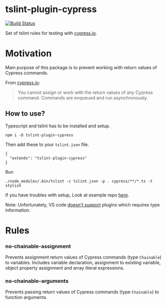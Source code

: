 # tslint-plugin-cypress

[![Build Status](https://travis-ci.org/krzysztof-grzybek/tslint-plugin-cypress.svg?branch=master)](https://travis-ci.org/krzysztof-grzybek/tslint-plugin-cypress)

Set of tslint rules for testing with [cypress.io](https://www.cypress.io/).

# Motivation

Main purpose of this package is to prevent working with return values of Cypress commands.

From [cypress.io](https://docs.cypress.io/guides/core-concepts/variables-and-aliases.html#Return-Values):

> You cannot assign or work with the return values of any Cypress command. Commands are enqueued and run asynchronously.

## How to use?

Typescript and tslint has to be installed and setup.

```
npm i -D tslint-plugin-cypress
```

Then add these to your `tslint.json` file.
```
{
  "extends": "tslint-plugin-cypress"
}
```

Run

```
./node_modules/.bin/tslint -c tslint.json -p . cypress/**/*.ts -t stylish
```

If you have troubles with setup, Look at example repo [here](https://github.com/krzysztof-grzybek/tslint-plugin-cypress-example).

Note: Unfortunately, VS code [doesn't support](https://github.com/Microsoft/vscode-tslint/blob/master/tslint/README.md#faq) plugins which requires type information.

# Rules

### no-chainable-assignment
Prevents assignment return values of Cypress commands (type `Chainable`) to variables. Includes variable declaration, assignment to existing variable, object property assignment and array literal expressions.

### no-chainable-arguments
Prevents passing return values of Cypress commands (type `Chainable`) to function arguments.
